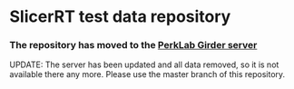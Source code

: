 # SlicerRT test data repository

### The repository has moved to the [PerkLab Girder server](https://pocus.cs.queensu.ca/#collection/5cc8811601d4930406c40465)

UPDATE: The server has been updated and all data removed, so it is not available there any more. Please use the master branch of this repository.
